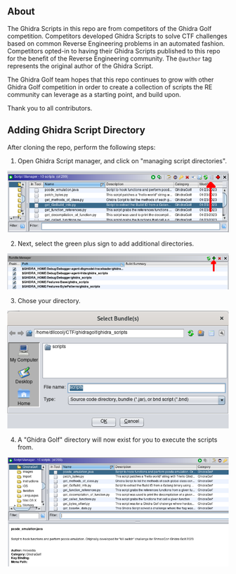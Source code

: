 ## About
The Ghidra Scripts in this repo are from competitors of the Ghidra Golf competition.
Competitors developed Ghidra Scripts to solve CTF challenges based on common Reverse Engineering problems in an automated fashion.
Competitors opted-in to having their Ghidra Scripts published to this repo for the benefit of the Reverse Engineering community.
The ```@author``` tag represents the original author of the Ghidra Script. 

The Ghidra Golf team hopes that this repo continues to grow with other Ghidra Golf competition
in order to create a collection of scripts the RE community can leverage as a starting point, and build upon.

Thank you to all contributors.

## Adding Ghidra Script Directory
After cloning the repo, perform the following steps:

1. Open Ghidra Script manager, and click on "managing script directories".

![](.imgs/1.png)

2. Next, select the green plus sign to add additional directories.

![](.imgs/2.png)

3. Chose your directory.

![](.imgs/3.png)

4. A "Ghidra Golf" directory will now exist for you to execute the scripts from.

![](.imgs/4.png)

